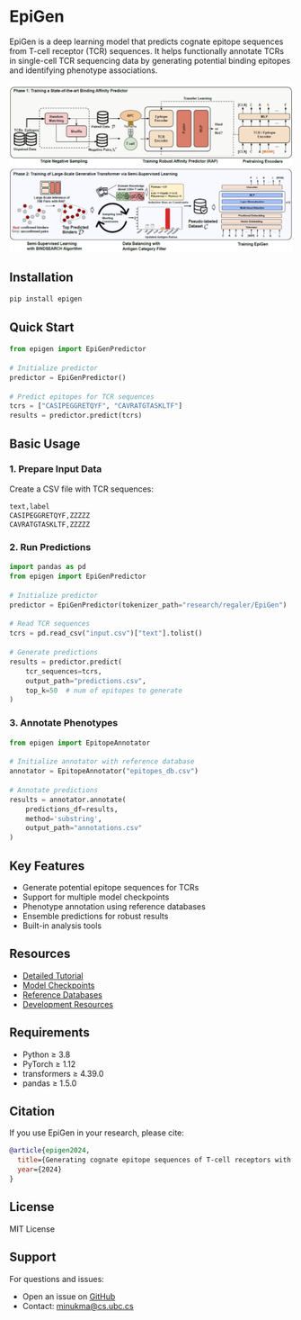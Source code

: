 # EpiGen

EpiGen is a deep learning model that predicts cognate epitope sequences from T-cell receptor (TCR) sequences. It helps functionally annotate TCRs in single-cell TCR sequencing data by generating potential binding epitopes and identifying phenotype associations.

<img src="./overview.PNG" alt="EpiGen" style="zoom:150%;" />

## Installation

```bash
pip install epigen
```

## Quick Start

```python
from epigen import EpiGenPredictor

# Initialize predictor
predictor = EpiGenPredictor()

# Predict epitopes for TCR sequences
tcrs = ["CASIPEGGRETQYF", "CAVRATGTASKLTF"]
results = predictor.predict(tcrs)
```

## Basic Usage

### 1. Prepare Input Data

Create a CSV file with TCR sequences:
```csv
text,label
CASIPEGGRETQYF,ZZZZZ
CAVRATGTASKLTF,ZZZZZ
```

### 2. Run Predictions

```python
import pandas as pd
from epigen import EpiGenPredictor

# Initialize predictor
predictor = EpiGenPredictor(tokenizer_path="research/regaler/EpiGen")

# Read TCR sequences
tcrs = pd.read_csv("input.csv")["text"].tolist()

# Generate predictions
results = predictor.predict(
    tcr_sequences=tcrs,
    output_path="predictions.csv",
    top_k=50  # num of epitopes to generate
)
```

### 3. Annotate Phenotypes

```python
from epigen import EpitopeAnnotator

# Initialize annotator with reference database
annotator = EpitopeAnnotator("epitopes_db.csv")

# Annotate predictions
results = annotator.annotate(
    predictions_df=results,
    method='substring',
    output_path="annotations.csv"
)
```

## Key Features

- Generate potential epitope sequences for TCRs
- Support for multiple model checkpoints
- Phenotype annotation using reference databases
- Ensemble predictions for robust results
- Built-in analysis tools

## Resources

- [Detailed Tutorial](https://github.com/Regaler/EpiGen/tutorials)
- [Model Checkpoints](https://zenodo.org/records/14853949)
- [Reference Databases](https://zenodo.org/records/14861398)
- [Development Resources](https://zenodo.org/records/14286754)

## Requirements

- Python ≥ 3.8
- PyTorch ≥ 1.12
- transformers ≥ 4.39.0
- pandas ≥ 1.5.0

## Citation

If you use EpiGen in your research, please cite:
```bibtex
@article{epigen2024,
  title={Generating cognate epitope sequences of T-cell receptors with a generative transformer},
  year={2024}
}
```

## License

MIT License

## Support

For questions and issues:
- Open an issue on [GitHub](https://github.com/regaler/epigen/issues)
- Contact: minukma@cs.ubc.cs
